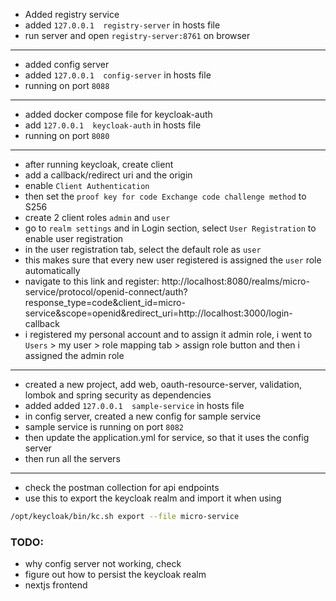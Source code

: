 - Added registry service
- added `127.0.0.1  registry-server` in hosts file
- run server and open `registry-server:8761` on browser

------------

- added config server
- added `127.0.0.1  config-server` in hosts file
- running on port `8088`

------------

- added docker compose file for keycloak-auth
- add `127.0.0.1  keycloak-auth` in hosts file
- running on port `8080`

------------


- after running keycloak, create client
- add a callback/redirect uri and the origin
- enable `Client Authentication`
- then set the `proof key for code Exchange code challenge method` to S256
- create 2 client roles `admin` and `user`
- go to `realm settings` and in Login section, select `User Registration` to enable user registration
- in the user registration tab, select the default role as `user`
- this makes sure that every new user registered is assigned the `user` role automatically
- navigate to this link and register: http://localhost:8080/realms/micro-service/protocol/openid-connect/auth?response_type=code&client_id=micro-service&scope=openid&redirect_uri=http://localhost:3000/login-callback
- i registered my personal account and to assign it admin role, i went to `Users` > my user > role mapping tab > assign role button and then i assigned the admin role

------------

- created a new project, add web, oauth-resource-server, validation, lombok and spring security as dependencies
- added added `127.0.0.1  sample-service` in hosts file
- in config server, created a new config for sample service
- sample service is running on port `8082`
- then update the application.yml for service, so that it uses the config server
- then run all the servers

------------

- check the postman collection for api endpoints
- use this to export the keycloak realm and import it when using
```sh
/opt/keycloak/bin/kc.sh export --file micro-service
```




### TODO:
- why config server not working, check
- figure out how to persist the keycloak realm
- nextjs frontend